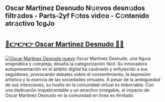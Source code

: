 ## Oscar Martinez Desnudo N𝚞𝚎vos desn𝚞dos filtr𝚊dos - Parts-2yf F𝚘tos vid𝚎o - C𝚘ntenido atr𝚊ctivo 1cgJo

# <h2><a href="http://mb521i.tromn.icu/?c=Oscar+Martinez+Desnudo">🔗👉👉👉 Oscar Martinez Desnudo 🔗🔗</a></h2>

[![Oscar Martinez Desnudo nuevo](https://i.imgur.com/pEAQMta.gif)](http://mb521i.tromn.icu/?c=Oscar+Martinez+Desnudo)
Oscar Martinez Desnudo, una figura enigmática y compleja, desafía la categorización fácil. Su innovadora autopresentación en el ámbito digital ha cautivado y enfurecido a sus seguidores, provocando debates sobre el consentimiento, la expresión artística y la esencia de las sociedades virtuales. A pesar de la ambigüedad de sus intenciones, su huella en la comunidad virtual es imborrable. Con una dedicación inquebrantable y un atractivo innegable, el impacto de Oscar Martinez Desnudo en la comunidad en línea es ilimitado.
